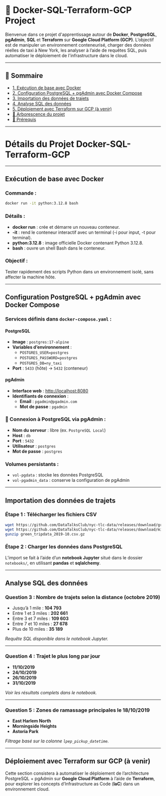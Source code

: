
# 🚀 Docker-SQL-Terraform-GCP Project

Bienvenue dans ce projet d'apprentissage autour de **Docker**, **PostgreSQL**, **pgAdmin**, **SQL** et **Terraform** sur **Google Cloud Platform (GCP)**. L’objectif est de manipuler un environnement conteneurisé, charger des données réelles de taxi à New York, les analyser à l’aide de requêtes SQL, puis automatiser le déploiement de l'infrastructure dans le cloud.

---

## 🧩 Sommaire

- [1. Exécution de base avec Docker](#1-exécution-de-base-avec-docker)
- [2. Configuration PostgreSQL + pgAdmin avec Docker Compose](#2-configuration-postgresql--pgadmin-avec-docker-compose)
- [3. Importation des données de trajets](#3-importation-des-données-de-trajets)
- [4. Analyse SQL des données](#4-analyse-sql-des-données)
- [5. Déploiement avec Terraform sur GCP (à venir)](#5-déploiement-avec-terraform-sur-gcp-à-venir)
- [📁 Arborescence du projet](#-arborescence-du-projet)
- [📌 Prérequis](#-prérequis)

---

# Détails du Projet Docker-SQL-Terraform-GCP

---

## Exécution de base avec Docker

### Commande :
```bash
docker run -it python:3.12.8 bash
```

### Détails :
- **docker run** : crée et démarre un nouveau conteneur.
- **-it** : rend le conteneur interactif avec un terminal (-i pour input, -t pour terminal).
- **python:3.12.8** : image officielle Docker contenant Python 3.12.8.
- **bash** : ouvre un shell Bash dans le conteneur.

### Objectif :
Tester rapidement des scripts Python dans un environnement isolé, sans affecter la machine hôte.

---

## Configuration PostgreSQL + pgAdmin avec Docker Compose

### Services définis dans `docker-compose.yaml` :

#### PostgreSQL
- **Image** : `postgres:17-alpine`
- **Variables d’environnement** :
  - `POSTGRES_USER=postgres`
  - `POSTGRES_PASSWORD=postgres`
  - `POSTGRES_DB=ny_taxi`
- **Port** : `5433` (hôte) → `5432` (conteneur)

#### pgAdmin
- **Interface web** : [http://localhost:8080](http://localhost:8080)
- **Identifiants de connexion** :
  - **Email** : `pgadmin@pgadmin.com`
  - **Mot de passe** : `pgadmin`

### 🔌 Connexion à PostgreSQL via pgAdmin :
- **Nom du serveur** : libre (ex. `PostgreSQL Local`)
- **Host** : `db`
- **Port** : `5432`
- **Utilisateur** : `postgres`
- **Mot de passe** : `postgres`

### Volumes persistants :
- `vol-pgdata` : stocke les données PostgreSQL
- `vol-pgadmin_data` : conserve la configuration de pgAdmin

---

## Importation des données de trajets

### Étape 1 : Télécharger les fichiers CSV
```bash
wget https://github.com/DataTalksClub/nyc-tlc-data/releases/download/green/green_tripdata_2019-10.csv.gz
wget https://github.com/DataTalksClub/nyc-tlc-data/releases/download/misc/taxi_zone_lookup.csv
gunzip green_tripdata_2019-10.csv.gz
```

### Étape 2 : Charger les données dans PostgreSQL
L’import se fait à l’aide d’un **notebook Jupyter** situé dans le dossier `notebooks/`, en utilisant **pandas** et **sqlalchemy**.

---

## Analyse SQL des données

### Question 3 : Nombre de trajets selon la distance (octobre 2019)
- Jusqu’à 1 mile : **104 793**
- Entre 1 et 3 miles : **202 661**
- Entre 3 et 7 miles : **109 603**
- Entre 7 et 10 miles : **27 678**
- Plus de 10 miles : **35 189**

*Requête SQL disponible dans le notebook Jupyter.*

---

### Question 4 : Trajet le plus long par jour
- **11/10/2019**
- **24/10/2019**
- **26/10/2019**
- **31/10/2019**

*Voir les résultats complets dans le notebook.*

---

### Question 5 : Zones de ramassage principales le 18/10/2019
- **East Harlem North**
- **Morningside Heights**
- **Astoria Park**

*Filtrage basé sur la colonne `lpep_pickup_datetime`.*

---

## Déploiement avec Terraform sur GCP (à venir)

Cette section consistera à automatiser le déploiement de l’architecture PostgreSQL + pgAdmin sur **Google Cloud Platform** à l’aide de **Terraform**, pour explorer les concepts d’Infrastructure as Code (**IaC**) dans un environnement cloud.

